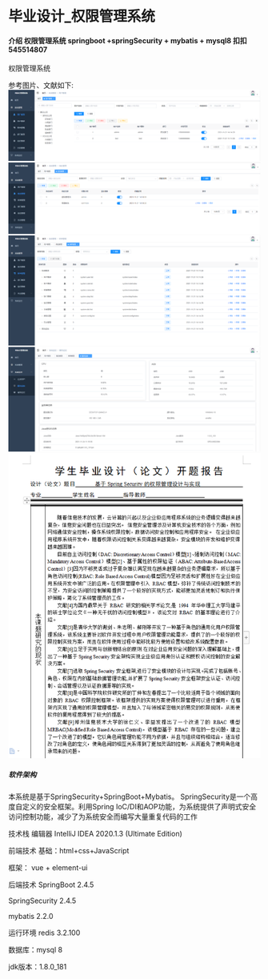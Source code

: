 # 毕业设计_权限管理系统

#### 介绍   权限管理系统 springboot +springSecurity + mybatis + mysql8   扣扣  545514807

权限管理系统 
 
参考图片、文献如下:
![image-1](img/1.png) 
![image-2](img/2.png) 
![image-3](img/3.png) 
![image-4](img/4.png) 
![image-5](img/5.png) 

##### 软件架构
本系统是基于SpringSecurity+SpringBoot+Mybatis。 SpringSecurity是一个高度自定义的安全框架。利用Spring IoC/DI和AOP功能，为系统提供了声明式安全访问控制功能，减少了为系统安全而编写大量重复代码的工作

技术栈
编辑器
IntelliJ IDEA 2020.1.3 (Ultimate Edition)

前端技术
基础：html+css+JavaScript

框架：
vue + element-ui

后端技术
SpringBoot 2.4.5

SpringSecurity 2.4.5

mybatis 2.2.0

运行环境
redis 3.2.100

数据库：mysql 8

jdk版本：1.8.0_181
